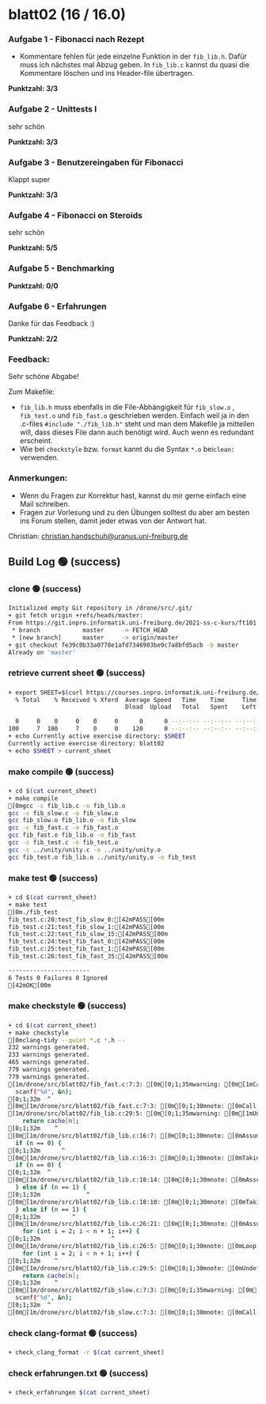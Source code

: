 # blatt02 (16 / 16.0)

### Aufgabe 1 - Fibonacci nach Rezept

- Kommentare fehlen für jede einzelne Funktion in der `fib_lib.h`. Dafür muss ich nächstes mal Abzug geben. In `fib_lib.c` kannst du quasi die Kommentare löschen und ins Header-file übertragen.

**Punktzahl: 3/3**

### Aufgabe 2 - Unittests I

sehr schön

**Punktzahl: 3/3**

### Aufgabe 3 - Benutzereingaben für Fibonacci

Klappt super

**Punktzahl: 3/3**

### Aufgabe 4 - Fibonacci on Steroids

sehr schön

**Punktzahl: 5/5**

### Aufgabe 5 - Benchmarking

**Punktzahl: 0/0**

### Aufgabe 6 - Erfahrungen

Danke für das Feedback :)

**Punktzahl: 2/2**

### Feedback:

Sehr schöne Abgabe!

Zum Makefile: 

- `fib_lib.h` muss ebenfalls in die File-Abhängigkeit für `fib_slow.o` , `fib_test.o` und `fib_fast.o` geschrieben werden. Einfach weil ja in den .c-files `#include "./fib_lib.h"` steht und man dem Makefile ja mitteilen will, dass dieses File dann auch benötigt wird. Auch wenn es redundant erscheint. 
- Wie bei `checkstyle` bzw. `format` kannt du die Syntax `*.o` bei` clean: ` verwenden.

### Anmerkungen:

- Wenn du Fragen zur Korrektur hast, kannst du mir gerne einfach
  eine Mail schreiben.
- Fragen zur Vorlesung und zu den Übungen solltest du aber am
  besten ins Forum stellen, damit jeder etwas von der Antwort hat.

Christian: <christian.handschuh@uranus.uni-freiburg.de>
## Build Log  🟢 (success)
### clone  🟢 (success)
```bash
Initialized empty Git repository in /drone/src/.git/
+ git fetch origin +refs/heads/master:
From https://git.inpro.informatik.uni-freiburg.de/2021-ss-c-kurs/ft101
 * branch            master     -> FETCH_HEAD
 * [new branch]      master     -> origin/master
+ git checkout fe39c0b33a0778e1afd7346983be9c7a8bfd5acb -b master
Already on 'master'

```

### retrieve current sheet  🟢 (success)
```bash
+ export SHEET=$(curl https://courses.inpro.informatik.uni-freiburg.de/2021-SS/c-kurs/active_exercises | head -n 1)
  % Total    % Received % Xferd  Average Speed   Time    Time     Time  Current
                                 Dload  Upload   Total   Spent    Left  Speed
  0     0    0     0    0     0      0      0 --:--:-- --:--:-- --:--:--     0100     7  100     7    0     0    120      0 --:--:-- --:--:-- --:--:--   120
+ echo Currently active exercise directory: $SHEET
Currently active exercise directory: blatt02
+ echo $SHEET > current_sheet

```

### make compile  🟢 (success)
```bash
+ cd $(cat current_sheet)
+ make compile
[0mgcc -c fib_lib.c -o fib_lib.o
gcc -c fib_slow.c -o fib_slow.o
gcc fib_slow.o fib_lib.o -o fib_slow
gcc -c fib_fast.c -o fib_fast.o
gcc fib_fast.o fib_lib.o -o fib_fast
gcc -c fib_test.c -o fib_test.o
gcc -c ../unity/unity.c -o ../unity/unity.o
gcc fib_test.o fib_lib.o ../unity/unity.o -o fib_test

```

### make test  🟢 (success)
```bash
+ cd $(cat current_sheet)
+ make test
[0m./fib_test
fib_test.c:20:test_fib_slow_0:[42mPASS[00m
fib_test.c:21:test_fib_slow_1:[42mPASS[00m
fib_test.c:22:test_fib_slow_15:[42mPASS[00m
fib_test.c:24:test_fib_fast_0:[42mPASS[00m
fib_test.c:25:test_fib_fast_1:[42mPASS[00m
fib_test.c:26:test_fib_fast_35:[42mPASS[00m

-----------------------
6 Tests 0 Failures 0 Ignored 
[42mOK[00m

```

### make checkstyle  🟢 (success)
```bash
+ cd $(cat current_sheet)
+ make checkstyle
[0mclang-tidy --quiet *.c *.h --
232 warnings generated.
233 warnings generated.
465 warnings generated.
779 warnings generated.
779 warnings generated.
[1m/drone/src/blatt02/fib_fast.c:7:3: [0m[0;1;35mwarning: [0m[1mCall to function 'scanf' is insecure as it does not provide security checks introduced in the C11 standard. Replace with analogous functions that support length arguments or provides boundary checks such as 'scanf_s' in case of C11 [clang-analyzer-security.insecureAPI.DeprecatedOrUnsafeBufferHandling][0m
  scanf("%d", &n);
[0;1;32m  ^
[0m[1m/drone/src/blatt02/fib_fast.c:7:3: [0m[0;1;30mnote: [0mCall to function 'scanf' is insecure as it does not provide security checks introduced in the C11 standard. Replace with analogous functions that support length arguments or provides boundary checks such as 'scanf_s' in case of C11[0m
[1m/drone/src/blatt02/fib_lib.c:29:5: [0m[0;1;35mwarning: [0m[1mUndefined or garbage value returned to caller [clang-analyzer-core.uninitialized.UndefReturn][0m
    return cache[n];
[0;1;32m    ^
[0m[1m/drone/src/blatt02/fib_lib.c:16:7: [0m[0;1;30mnote: [0mAssuming 'n' is not equal to 0[0m
  if (n == 0) {
[0;1;32m      ^
[0m[1m/drone/src/blatt02/fib_lib.c:16:3: [0m[0;1;30mnote: [0mTaking false branch[0m
  if (n == 0) {
[0;1;32m  ^
[0m[1m/drone/src/blatt02/fib_lib.c:18:14: [0m[0;1;30mnote: [0mAssuming 'n' is not equal to 1[0m
  } else if (n == 1) {
[0;1;32m             ^
[0m[1m/drone/src/blatt02/fib_lib.c:18:10: [0m[0;1;30mnote: [0mTaking false branch[0m
  } else if (n == 1) {
[0;1;32m         ^
[0m[1m/drone/src/blatt02/fib_lib.c:26:21: [0m[0;1;30mnote: [0mAssuming the condition is false[0m
    for (int i = 2; i < n + 1; i++) {
[0;1;32m                    ^
[0m[1m/drone/src/blatt02/fib_lib.c:26:5: [0m[0;1;30mnote: [0mLoop condition is false. Execution continues on line 29[0m
    for (int i = 2; i < n + 1; i++) {
[0;1;32m    ^
[0m[1m/drone/src/blatt02/fib_lib.c:29:5: [0m[0;1;30mnote: [0mUndefined or garbage value returned to caller[0m
    return cache[n];
[0;1;32m    ^
[0m[1m/drone/src/blatt02/fib_slow.c:7:3: [0m[0;1;35mwarning: [0m[1mCall to function 'scanf' is insecure as it does not provide security checks introduced in the C11 standard. Replace with analogous functions that support length arguments or provides boundary checks such as 'scanf_s' in case of C11 [clang-analyzer-security.insecureAPI.DeprecatedOrUnsafeBufferHandling][0m
  scanf("%d", &n);
[0;1;32m  ^
[0m[1m/drone/src/blatt02/fib_slow.c:7:3: [0m[0;1;30mnote: [0mCall to function 'scanf' is insecure as it does not provide security checks introduced in the C11 standard. Replace with analogous functions that support length arguments or provides boundary checks such as 'scanf_s' in case of C11[0m

```

### check clang-format  🟢 (success)
```bash
+ check_clang_format -r $(cat current_sheet)

```

### check erfahrungen.txt  🟢 (success)
```bash
+ check_erfahrungen $(cat current_sheet)

```
